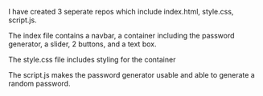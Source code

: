 I have created 3 seperate repos which include index.html, style.css, script.js. 

The index file contains a navbar, a container including the password generator, a slider, 2 buttons, and a text box. 

The style.css file includes styling for the container 

The script.js makes the password generator usable and able to generate a random password.